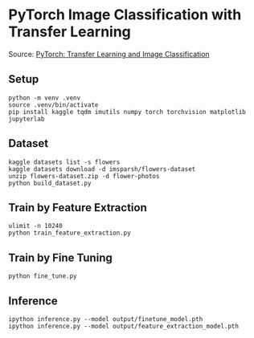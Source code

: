 # PyTorch Image Classification with Transfer Learning

Source: [PyTorch: Transfer Learning and Image Classification](https://pyimagesearch.com/2021/10/11/pytorch-transfer-learning-and-image-classification/)

## Setup

    python -m venv .venv
    source .venv/bin/activate
    pip install kaggle tqdm imutils numpy torch torchvision matplotlib jupyterlab

## Dataset

    kaggle datasets list -s flowers
    kaggle datasets download -d imsparsh/flowers-dataset
    unzip flowers-dataset.zip -d flower-photos
    python build_dataset.py

## Train by Feature Extraction

    ulimit -n 10240
    python train_feature_extraction.py

## Train by Fine Tuning

    python fine_tune.py

## Inference

    ipython inference.py --model output/finetune_model.pth
    ipython inference.py --model output/feature_extraction_model.pth






